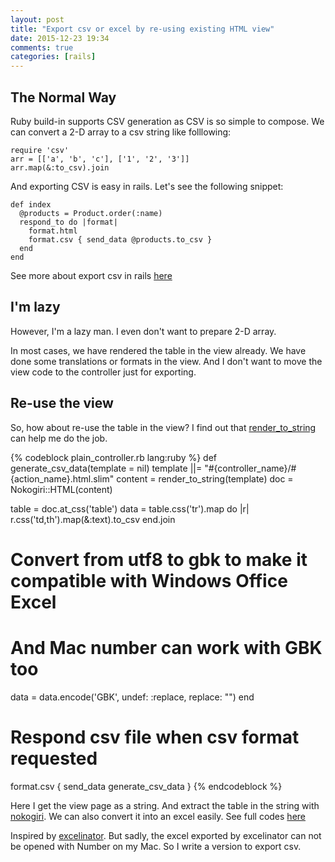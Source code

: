 ```yaml
---
layout: post
title: "Export csv or excel by re-using existing HTML view"
date: 2015-12-23 19:34
comments: true
categories: [rails]
---
```


## The Normal Way
Ruby build-in supports CSV generation as CSV is so simple to compose.
We can convert a 2-D array to a csv string like folllowing:

    require 'csv'
    arr = [['a', 'b', 'c'], ['1', '2', '3']]
    arr.map(&:to_csv).join

And exporting CSV is easy in rails. Let's see the following snippet:

    def index
      @products = Product.order(:name)
      respond_to do |format|
        format.html
        format.csv { send_data @products.to_csv }
      end
    end

See more about export csv in rails [here](http://railscasts.com/episodes/362-exporting-csv-and-excel?view=asciicast)

## I'm lazy
However, I'm a lazy man. I even don't want to prepare 2-D array.

In most cases, we have rendered the table in the view already.
We have done some translations or formats in the view.
And I don't want to move the view code to the controller just for exporting.

## Re-use the view
So, how about re-use the table in the view?
I find out that [render\_to\_string](http://devdocs.io/rails/abstractcontroller/rendering#method-i-render_to_string) can help me do the job.


{% codeblock plain_controller.rb lang:ruby %}
def generate_csv_data(template = nil)
  template ||= "#{controller_name}/#{action_name}.html.slim"
  content = render_to_string(template)
  doc =  Nokogiri::HTML(content)

  table =  doc.at_css('table')
  data = table.css('tr').map do |r|
    r.css('td,th').map(&:text).to_csv
  end.join

  # Convert from utf8 to gbk to make it compatible with Windows Office Excel
  # And Mac number can work with GBK too
  data = data.encode('GBK', undef: :replace, replace: "")
end

# Respond csv file when csv format requested
format.csv { send_data generate_csv_data }
{% endcodeblock %}

Here I get the view page as a string. And extract the table in the string with [nokogiri](http://www.nokogiri.org/).
We can also convert it into an excel easily.
See full codes [here](https://gist.github.com/lingceng/840f97f17128d8a9fd3b)

Inspired by [excelinator](https://github.com/livingsocial/excelinator). But
sadly, the excel exported by excelinator can not be opened with Number on my Mac.
So I write a version to export csv.
